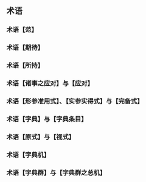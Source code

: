 ## 术语

### 术语【范】

### 术语【期待】

### 术语【所持】

### 术语【诸事之应对】与【应对】

### 术语【形参准用式】、【实参实得式】与【完备式】

### 术语【字典】与【字典条目】

### 术语【原式】与【视式】

### 术语【字典机】

### 术语【字典群】与【字典群之总机】
